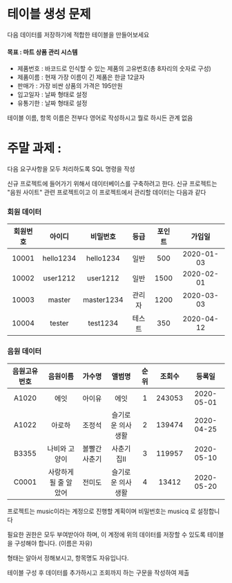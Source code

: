 # 테이블 생성 문제

다음 데이터를 저장하기에 적합한 테이블을 만들어보세요

#### 목표 : 마트 상품 관리 시스템

- 제품번호 : 바코드로 인식할 수 있는 제품의 고유번호(총 8자리의 숫자로 구성)
- 제품이름 : 현재 가장 이름이 긴 제품은 한글 12글자
- 판매가 : 가장 비싼 상품의 가격은 195만원
- 입고일자 : 날짜 형태로 설정
- 유통기한 : 날짜 형태로 설정

테이블 이름, 항목 이름은 전부다 영어로 작성하시고 뭘로 하시든 관계 없음

# 주말 과제 : 

다음 요구사항을 모두 처리하도록 SQL 명령을 작성

신규 프로젝트에 들어가기 위해서 데이터베이스를 구축하려고 한다. 신규 프로젝트는 "음원 사이트" 관련 프로젝트이고 이 프로젝트에서 관리할 데이터는 다음과 같다

### 회원 데이터

| 회원번호 | 아이디 | 비밀번호 | 등급 | 포인트 | 가입일 |
| :----: | :----: | :----: | :----: | :----: | :----: |
| 10001 | hello1234 | hello1234 | 일반 | 500 | 2020-01-03 |
| 10002 | user1212 | user1212 | 일반 | 1500 | 2020-02-01 |
| 10003 | master | master1234 | 관리자 | 1200 | 2020-03-03 |
| 10004 | tester | test1234 | 테스트 | 350 | 2020-04-12 |

### 음원 데이터 

| 음원고유번호 | 음원이름 | 가수명 | 앨범명 | 순위 | 조회수 | 등록일 |
| :------: | :------: | :------: | :------: | :------: | :------: | :------: |
| A1020 | 에잇 | 아이유 | 에잇 | 1 | 243053 | 2020-05-01 |
| A1022 | 아로하 | 조정석 | 슬기로운 의사생활 | 2 | 139474 | 2020-04-25 |
| B3355 | 나비와 고양이 | 볼빨간 사춘기 | 사춘기집II | 3 | 119957 | 2020-05-10 |
| C0001 | 사랑하게 될 줄 알았어 | 전미도 | 슬기로운 의사생활 | 4 | 13412 | 2020-05-20 | 

프로젝트는 music이라는 계정으로 진행할 계획이며 비밀번호는 musicq 로 설정합니다

필요한 권한은 모두 부여받아야 하며, 이 계정에 위의 데이터를 저장할 수 있도록 테이블을 구성해야 합니다.
(이름은 자유)

형태는 알아서 정해보시고, 항목명도 자유입니다.

테이블 구성 후 데이터를 추가하시고 조회까지 하는 구문을 작성하여 제출










